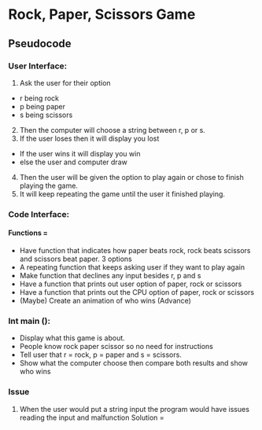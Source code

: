 # Rock, Paper, Scissors Game

## Pseudocode

### User Interface:

1. Ask the user for their option

- r being rock
- p being paper
- s being scissors

2.  Then the computer will choose a string between r, p or s.
3.  If the user loses then it will display you lost

- If the user wins it will display you win
- else the user and computer draw

4.  Then the user will be given the option to play again or chose to finish playing the game.
5.  It will keep repeating the game until the user it finished playing.

### Code Interface:

#### Functions =

- Have function that indicates how paper beats rock, rock beats scissors and scissors beat paper. 3 options
- A repeating function that keeps asking user if they want to play again
- Make function that declines any input besides r, p and s
- Have a function that prints out user option of paper, rock or scissors
- Have a function that prints out the CPU option of paper, rock or scissors
- (Maybe) Create an animation of who wins (Advance)

### Int main ():

- Display what this game is about.
- People know rock paper scissor so no need for instructions
- Tell user that r = rock, p = paper and s = scissors.
- Show what the computer choose then compare both results and show who wins

### Issue

1. When the user would put a string input the program would have issues reading the input and malfunction
   Solution =

